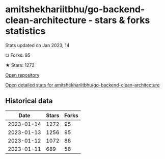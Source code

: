 # amitshekhariitbhu/go-backend-clean-architecture - stars & forks statistics

Stats updated on Jan 2023, 14

☋ Forks: 95

★ Stars: 1272

[Open repository](https://github.com/amitshekhariitbhu/go-backend-clean-architecture)

[Open detailed stats for amitshekhariitbhu/go-backend-clean-architecture](https://reviewgithub.com/rep/amitshekhariitbhu/go-backend-clean-architecture)

## Historical data
| Date | Stars | Forks |
|------|-------|-------|
| 2023-01-14 | 1272 | 95 | 
| 2023-01-13 | 1256 | 95 | 
| 2023-01-12 | 1072 | 88 | 
| 2023-01-11 | 689 | 58 | 

